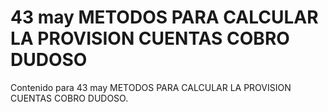 # 43 may  METODOS PARA CALCULAR LA PROVISION CUENTAS COBRO DUDOSO

Contenido para 43 may  METODOS PARA CALCULAR LA PROVISION CUENTAS COBRO DUDOSO.
